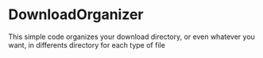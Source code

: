 # DownloadOrganizer
This simple code organizes your download directory, or even whatever you want, in differents directory for each type of file
